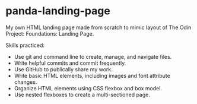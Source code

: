 # panda-landing-page
My own HTML landing page made from scratch to mimic layout of The Odin Project: Foundations: Landing Page.

Skills practiced:
- Use git and command line to create, manage, and navigate files.
- Write helpful commits and commit frequently.
- Use GitHub to publically share my work.
- Write basic HTML elements, including images and font attribute changes.
- Organize HTML elements using CSS flexbox and box model.
- Use nested flexboxes to create a multi-sectioned page.